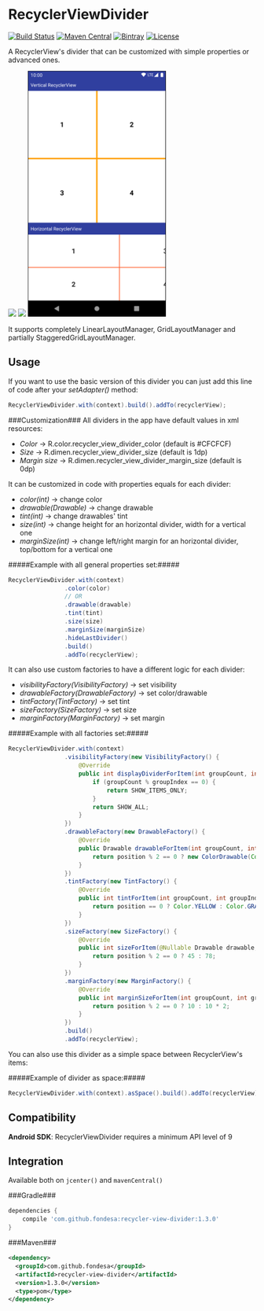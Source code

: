 RecyclerViewDivider
===============
[![Build Status](https://travis-ci.org/Fondesa/RecyclerViewDivider.svg?branch=master)](https://travis-ci.org/Fondesa/RecyclerViewDivider)
[![Maven Central](https://img.shields.io/maven-central/v/com.github.fondesa/recycler-view-divider.svg)](https://search.maven.org/#search%7Cgav%7C1%7Cg%3A%22com.github.fondesa%22%20AND%20a%3A%22recycler-view-divider%22)
[![Bintray](https://img.shields.io/bintray/v/fondesa/maven/recycler-view-divider.svg)](https://bintray.com/fondesa/maven/recycler-view-divider)
[![License](https://img.shields.io/badge/License-Apache%202.0-blue.svg)](https://www.apache.org/licenses/LICENSE-2.0)

A RecyclerView's divider that can be customized with simple properties or advanced ones.

<img src="https://raw.githubusercontent.com/Fondesa/RecyclerViewDivider/master/art/screenshot_div_draw.png" height="500">
<img src="https://raw.githubusercontent.com/Fondesa/RecyclerViewDivider/master/art/screenshot_div_simple.png" height="500">
<img src="https://raw.githubusercontent.com/Fondesa/RecyclerViewDivider/master/art/screenshot_grid.png" height="500">

It supports completely LinearLayoutManager, GridLayoutManager and partially StaggeredGridLayoutManager.

Usage
------

If you want to use the basic version of this divider you can just add this line of code after your <i>setAdapter()</i> method:

```java
RecyclerViewDivider.with(context).build().addTo(recyclerView);
```
###Customization###
All dividers in the app have default values in xml resources:
<ul>
<li><i>Color</i> → R.color.recycler_view_divider_color (default is #CFCFCF)</li>
<li><i>Size</i> → R.dimen.recycler_view_divider_size (default is 1dp)</li>
<li><i>Margin size</i> → R.dimen.recycler_view_divider_margin_size (default is 0dp)</li>
</ul>

It can be customized in code with properties equals for each divider:
<ul>
<li><i>color(int)</i> → change color</li>
<li><i>drawable(Drawable)</i> → change drawable</li>
<li><i>tint(int)</i> → change drawables' tint</li>
<li><i>size(int)</i> → change height for an horizontal divider, width for a vertical one</li>
<li><i>marginSize(int)</i> → change left/right margin for an horizontal divider, top/bottom for a vertical one</li>
</ul>

#####Example with all general properties set:#####

```java
RecyclerViewDivider.with(context)
                .color(color)
                // OR
                .drawable(drawable)
                .tint(tint)
                .size(size)
                .marginSize(marginSize)
                .hideLastDivider()
                .build()
                .addTo(recyclerView);
```

It can also use custom factories to have a different logic for each divider:
<ul>
<li><i>visibilityFactory(VisibilityFactory)</i> → set visibility</li>
<li><i>drawableFactory(DrawableFactory)</i> → set color/drawable</li>
<li><i>tintFactory(TintFactory)</i> → set tint</li>
<li><i>sizeFactory(SizeFactory)</i> → set size</li>
<li><i>marginFactory(MarginFactory)</i> → set margin</li>
</ul>

#####Example with all factories set:#####

```java
RecyclerViewDivider.with(context)
                .visibilityFactory(new VisibilityFactory() {
                    @Override
                    public int displayDividerForItem(int groupCount, int groupIndex) {
                        if (groupCount % groupIndex == 0) {
                            return SHOW_ITEMS_ONLY;
                        }
                        return SHOW_ALL;
                    }
                })
                .drawableFactory(new DrawableFactory() {
                    @Override
                    public Drawable drawableForItem(int groupCount, int groupIndex) {
                        return position % 2 == 0 ? new ColorDrawable(Color.BLACK) : new ColorDrawable(Color.BLUE);
                    }
                })
                .tintFactory(new TintFactory() {
                    @Override
                    public int tintForItem(int groupCount, int groupIndex) {
                        return position == 0 ? Color.YELLOW : Color.GRAY;
                    }
                })
                .sizeFactory(new SizeFactory() {
                    @Override
                    public int sizeForItem(@Nullable Drawable drawable, int orientation, int groupCount, int groupIndex) {
                        return position % 2 == 0 ? 45 : 78;
                    }
                })
                .marginFactory(new MarginFactory() {
                    @Override
                    public int marginSizeForItem(int groupCount, int groupIndex) {
                        return position % 2 == 0 ? 10 : 10 * 2;
                    }
                })
                .build()
                .addTo(recyclerView);
```

You can also use this divider as a simple space between RecyclerView's items:

#####Example of divider as space:#####

```java
RecyclerViewDivider.with(context).asSpace().build().addTo(recyclerView);
```

Compatibility
------

**Android SDK**: RecyclerViewDivider requires a minimum API level of 9

Integration
------

Available both on ```jcenter()``` and ```mavenCentral()```

###Gradle###

```gradle
dependencies {
    compile 'com.github.fondesa:recycler-view-divider:1.3.0'
}
```

###Maven###

```xml
<dependency>
  <groupId>com.github.fondesa</groupId>
  <artifactId>recycler-view-divider</artifactId>
  <version>1.3.0</version>
  <type>pom</type>
</dependency>
```
